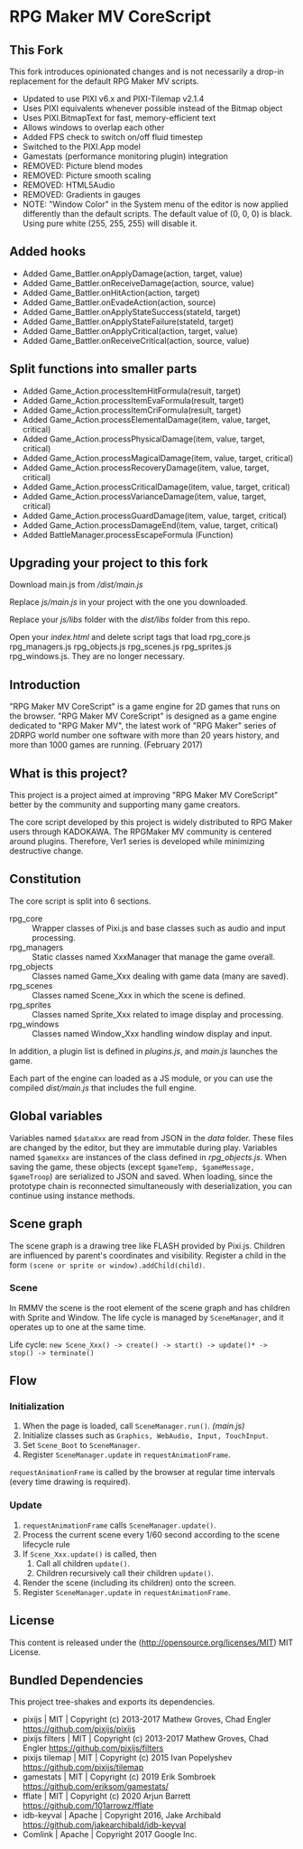 # RPG Maker MV CoreScript

## This Fork

This fork introduces opinionated changes and is not necessarily a drop-in replacement for the default RPG Maker MV scripts.

- Updated to use PIXI v6.x and PIXI-Tilemap v2.1.4
- Uses PIXI equivalents whenever possible instead of the Bitmap object
- Uses PIXI.BitmapText for fast, memory-efficient text
- Allows windows to overlap each other
- Added FPS check to switch on/off fluid timestep
- Switched to the PIXI.App model
- Gamestats (performance monitoring plugin) integration
- REMOVED: Picture blend modes
- REMOVED: Picture smooth scaling
- REMOVED: HTML5Audio
- REMOVED: Gradients in gauges
- NOTE: "Window Color" in the System menu of the editor is now applied differently than the default scripts. The default value of (0, 0, 0) is black. Using pure white (255, 255, 255) will disable it.

## Added hooks

- Added Game_Battler.onApplyDamage(action, target, value)
- Added Game_Battler.onReceiveDamage(action, source, value)
- Added Game_Battler.onHitAction(action, target)
- Added Game_Battler.onEvadeAction(action, source)
- Added Game_Battler.onApplyStateSuccess(stateId, target)
- Added Game_Battler.onApplyStateFailure(stateId, target)
- Added Game_Battler.onApplyCritical(action, target, value)
- Added Game_Battler.onReceiveCritical(action, source, value)

## Split functions into smaller parts

- Added Game_Action.processItemHitFormula(result, target)
- Added Game_Action.processItemEvaFormula(result, target)
- Added Game_Action.processItemCriFormula(result, target)
- Added Game_Action.processElementalDamage(item, value, target, critical)
- Added Game_Action.processPhysicalDamage(item, value, target, critical)
- Added Game_Action.processMagicalDamage(item, value, target, critical)
- Added Game_Action.processRecoveryDamage(item, value, target, critical)
- Added Game_Action.processCriticalDamage(item, value, target, critical)
- Added Game_Action.processVarianceDamage(item, value, target, critical)
- Added Game_Action.processGuardDamage(item, value, target, critical)
- Added Game_Action.processDamageEnd(item, value, target, critical)
- Added BattleManager.processEscapeFormula (Function)

## Upgrading your project to this fork

Download main.js from _/dist/main.js_

Replace _js/main.js_ in your project with the one you downloaded.

Replace your _js/libs_ folder with the _dist/libs_ folder from this repo.

Open your _index.html_ and delete script tags that load rpg_core.js rpg_managers.js rpg_objects.js rpg_scenes.js rpg_sprites.js rpg_windows.js. They are no longer necessary.

## Introduction

"RPG Maker MV CoreScript" is a game engine for 2D games that runs on the browser. "RPG Maker MV CoreScript" is designed as a game engine dedicated to "RPG Maker MV", the latest work of "RPG Maker" series of 2DRPG world number one software with more than 20 years history, and more than 1000 games are running. (February 2017)

## What is this project?

This project is a project aimed at improving "RPG Maker MV CoreScript" better by the community and supporting many game creators.

The core script developed by this project is widely distributed to RPG Maker users through KADOKAWA.
The RPGMaker MV community is centered around plugins. Therefore, Ver1 series is developed while minimizing destructive change.

## Constitution

The core script is split into 6 sections.

<dl>
    <dt>rpg_core</dt>
    <dd>Wrapper classes of Pixi.js and base classes such as audio and input processing.</dd>
    <dt>rpg_managers</dt>
    <dd>Static classes named XxxManager that manage the game overall.</dd>
    <dt>rpg_objects</dt>
    <dd>Classes named Game_Xxx dealing with game data (many are saved).</dd>
    <dt>rpg_scenes</dt>
    <dd>Classes named Scene_Xxx in which the scene is defined.</dd>
    <dt>rpg_sprites</dt>
    <dd>Classes named Sprite_Xxx related to image display and processing.</dd>
    <dt>rpg_windows</dt>
    <dd>Classes named Window_Xxx handling window display and input.</dd>
</dl>

In addition, a plugin list is defined in _plugins.js_, and _main.js_ launches the game.

Each part of the engine can loaded as a JS module, or you can use the compiled _dist/main.js_ that includes the full engine.

## Global variables

Variables named `$dataXxx` are read from JSON in the _data_ folder.
These files are changed by the editor, but they are immutable during play.
Variables named `$gameXxx` are instances of the class defined in _rpg_objects.js_.
When saving the game, these objects (except `$gameTemp, $gameMessage, $gameTroop`) are serialized to JSON and saved.
When loading, since the prototype chain is reconnected simultaneously with deserialization, you can continue using instance methods.

## Scene graph

The scene graph is a drawing tree like FLASH provided by Pixi.js.
Children are influenced by parent's coordinates and visibility.
Register a child in the form `(scene or sprite or window).addChild(child)`.

### Scene

In RMMV the scene is the root element of the scene graph and has children with Sprite and Window.
The life cycle is managed by `SceneManager`, and it operates up to one at the same time.

Life cycle: `new Scene_Xxx() -> create() -> start() -> update()* -> stop() -> terminate()`

## Flow

### Initialization

1. When the page is loaded, call `SceneManager.run()`. _(main.js)_
1. Initialize classes such as `Graphics, WebAudio, Input, TouchInput`.
1. Set `Scene_Boot` to `SceneManager`.
1. Register `SceneManager.update` in `requestAnimationFrame`.

`requestAnimationFrame` is called by the browser at regular time intervals (every time drawing is required).

### Update

1. `requestAnimationFrame` calls `SceneManager.update()`.
1. Process the current scene every 1/60 second according to the scene lifecycle rule
1. If `Scene_Xxx.update()` is called, then
   1. Call all children `update()`.
   1. Children recursively call their children `update()`.
1. Render the scene (including its children) onto the screen.
1. Register `SceneManager.update` in `requestAnimationFrame`.

## License

This content is released under the (http://opensource.org/licenses/MIT) MIT License.

## Bundled Dependencies

This project tree-shakes and exports its dependencies.

- pixijs | MIT | Copyright (c) 2013-2017 Mathew Groves, Chad Engler https://github.com/pixijs/pixijs
- pixijs filters | MIT | Copyright (c) 2013-2017 Mathew Groves, Chad Engler https://github.com/pixijs/filters
- pixijs tilemap | MIT | Copyright (c) 2015 Ivan Popelyshev https://github.com/pixijs/tilemap
- gamestats | MIT | Copyright (c) 2019 Erik Sombroek https://github.com/eriksom/gamestats/
- fflate | MIT | Copyright (c) 2020 Arjun Barrett https://github.com/101arrowz/fflate
- idb-keyval | Apache | Copyright 2016, Jake Archibald https://github.com/jakearchibald/idb-keyval
- Comlink | Apache | Copyright 2017 Google Inc.
